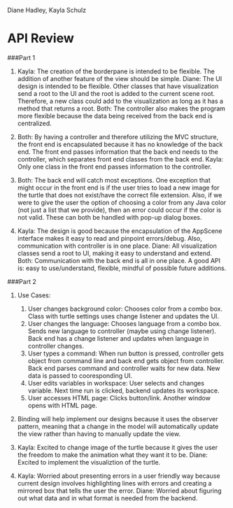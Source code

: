 Diane Hadley, Kayla Schulz


API Review
===

###Part 1

1. Kayla: The creation of the borderpane is intended to be flexible. The addition of another feature of the view should be simple. 
Diane: The UI design is intended to be flexible. Other classes that have visualization send a root to the UI and the root is added to the current scene root. Therefore, a new class could add to the visualization as long as it has a method that returns a root.
Both: The controller also makes the program more flexible because the data being received from the back end is centralized. 

2. Both: By having a controller and therefore utilizing the MVC structure, the front end is encapsulated because it has no knowledge of the back end. The front end passes information that the back end needs to the controller, which separates front end classes from the back end. Kayla: Only one class in the front end passes information to the controller.

3. Both: The back end will catch most exceptions. One exception that might occur in the front end is if the user tries to load a new image for the turtle that does not exist/have the correct file extension. Also, if we were to give the user the option of choosing a color from any Java color (not just a list that we provide), then an error could occur if the color is not valid. These can both be handled with pop-up dialog boxes.

4. Kayla: The design is good because the encapsulation of the AppScene interface makes it easy to read and pinpoint errors/debug. Also, communication with controller is in one place. Diane: All visualization classes send a root to UI, making it easy to understand and extend. Both: Communication with the back end is all in one place. A good API is: easy to use/understand, flexible, mindful of possible future additions.

###Part 2
1. Use Cases:
    1. User changes background color: Chooses color from a combo box. Class with turtle settings uses change listener and updates the UI. 
    2. User changes the language: Chooses language from a combo box. Sends new language to controller (maybe using change listener). Back end has a change listener and updates when language in controller changes. 
    3. User types a command: When run button is pressed, controller gets object from command line and back end gets object from controller. Back end parses command and controller waits for new data. New data is passed to cooresponding UI.
    4. User edits variables in workspace: User selects and changes variable. Next time run is clicked, backend updates its workspace.
    5. User accesses HTML page: Clicks button/link. Another window opens with HTML page.
	
2. Binding will help implement our designs because it uses the observer pattern, meaning that a change in the model will automatically update the view rather than having to manually update the view. 

3. Kayla: Excited to change image of the turtle because it gives the user the freedom to make the animation what they want it to be. Diane: Excited to implement the visualiztion of the turtle. 

4. Kayla: Worried about presenting errors in a user friendly way because current design involves highlighting lines with errors and creating a mirrored box that tells the user the error. Diane: Worried about figuring out what data and in what format is needed from the backend. 

